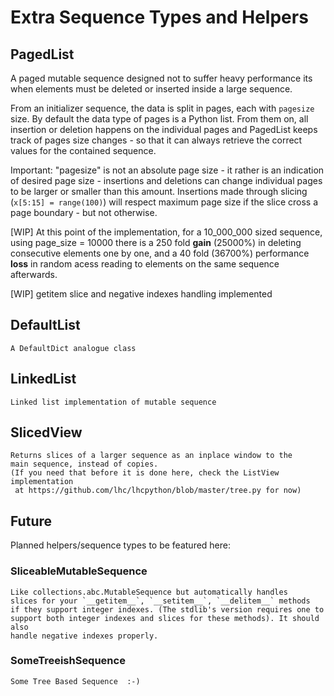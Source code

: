 Extra Sequence Types and Helpers
================================


## PagedList

A paged mutable sequence designed
not to suffer heavy performance its when elements must be deleted
or inserted inside a large sequence.

From an initializer sequence, the data is split in pages, each with
`pagesize` size. By default the data type of pages is a Python list.
From them on, all insertion or deletion happens on the individual pages
and PagedList keeps track of pages size changes - so that it can always
retrieve the correct values for the contained sequence.

Important: "pagesize" is not an absolute page size - it rather is an
indication of desired page size - insertions and deletions can change
individual pages to be larger or smaller than this amount.
Insertions made through slicing (`x[5:15] = range(100)`) will
respect maximum page size if the slice cross a page boundary -
but not otherwise.

[WIP] At this point of the implementation, for a   10_000_000 sized sequence, using page_size = 10000
there is a 250 fold __gain__ (25000%) in deleting consecutive elements one by one, and a 40 fold
(36700%) performance __loss__ in random acess reading to elements on the same sequence afterwards.

[WIP] getitem slice and negative indexes handling implemented


## DefaultList
    A DefaultDict analogue class

## LinkedList
    Linked list implementation of mutable sequence

## SlicedView
    Returns slices of a larger sequence as an inplace window to the
    main sequence, instead of copies.
    (If you need that before it is done here, check the ListView implementation
     at https://github.com/lhc/lhcpython/blob/master/tree.py for now)

## Future
Planned helpers/sequence types to be featured here:



### SliceableMutableSequence
    Like collections.abc.MutableSequence but automatically handles
    slices for your `__getitem__`, `__setitem__`, `__delitem__` methods
    if they support integer indexes. (The stdlib's version requires one to
    support both integer indexes and slices for these methods). It should also
    handle negative indexes properly.

### SomeTreeishSequence
    Some Tree Based Sequence  :-)


